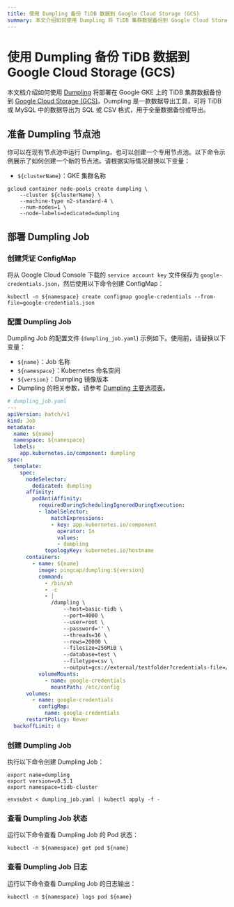 ```yaml
---
title: 使用 Dumpling 备份 TiDB 数据到 Google Cloud Storage (GCS)
summary: 本文介绍如何使用 Dumpling 将 TiDB 集群数据备份到 Google Cloud Storage (GCS)。
---
```


# 使用 Dumpling 备份 TiDB 数据到 Google Cloud Storage (GCS)

本文档介绍如何使用 [Dumpling](https://docs.pingcap.com/zh/tidb/stable/dumpling-overview/) 将部署在 Google GKE 上的 TiDB 集群数据备份到 [Google Cloud Storage (GCS)](https://cloud.google.com/storage/docs)。Dumpling 是一款数据导出工具，可将 TiDB 或 MySQL 中的数据导出为 SQL 或 CSV 格式，用于全量数据备份或导出。

## 准备 Dumpling 节点池

你可以在现有节点池中运行 Dumpling，也可以创建一个专用节点池。以下命令示例展示了如何创建一个新的节点池。请根据实际情况替换以下变量：

- `${clusterName}`：GKE 集群名称

```shell
gcloud container node-pools create dumpling \
    --cluster ${clusterName} \
    --machine-type n2-standard-4 \
    --num-nodes=1 \
    --node-labels=dedicated=dumpling
```

## 部署 Dumpling Job

### 创建凭证 ConfigMap

将从 Google Cloud Console 下载的 `service account key` 文件保存为 `google-credentials.json`，然后使用以下命令创建 ConfigMap：

```shell
kubectl -n ${namespace} create configmap google-credentials --from-file=google-credentials.json
```

### 配置 Dumpling Job

Dumpling Job 的配置文件 (`dumpling_job.yaml`) 示例如下。使用前，请替换以下变量：

- `${name}`：Job 名称
- `${namespace}`：Kubernetes 命名空间
- `${version}`：Dumpling 镜像版本
- Dumpling 的相关参数，请参考 [Dumpling 主要选项表](https://docs.pingcap.com/zh/tidb/stable/dumpling-overview/#dumpling-主要选项表)。

```yaml
# dumpling_job.yaml
---
apiVersion: batch/v1
kind: Job
metadata:
  name: ${name}
  namespace: ${namespace}
  labels:
    app.kubernetes.io/component: dumpling
spec:
  template:
    spec:
      nodeSelector:
        dedicated: dumpling
      affinity:
        podAntiAffinity:
          requiredDuringSchedulingIgnoredDuringExecution:
          - labelSelector:
              matchExpressions:
              - key: app.kubernetes.io/component
                operator: In
                values:
                - dumpling
            topologyKey: kubernetes.io/hostname
      containers:
        - name: ${name}
          image: pingcap/dumpling:${version}
          command:
            - /bin/sh
            - -c
            - |
              /dumpling \
                  --host=basic-tidb \
                  --port=4000 \
                  --user=root \
                  --password='' \
                  --threads=16 \
                  --rows=20000 \
                  --filesize=256MiB \
                  --database=test \
                  --filetype=csv \
                  --output=gcs://external/testfolder?credentials-file=/etc/config/google-credentials.json
          volumeMounts:
            - name: google-credentials
              mountPath: /etc/config
      volumes:
        - name: google-credentials
          configMap:
            name: google-credentials
      restartPolicy: Never
  backoffLimit: 0
```

### 创建 Dumpling Job

执行以下命令创建 Dumpling Job：

```shell
export name=dumpling
export version=v8.5.1
export namespace=tidb-cluster

envsubst < dumpling_job.yaml | kubectl apply -f -
```

### 查看 Dumpling Job 状态

运行以下命令查看 Dumpling Job 的 Pod 状态：

```shell
kubectl -n ${namespace} get pod ${name}
```

### 查看 Dumpling Job 日志

运行以下命令查看 Dumpling Job 的日志输出：

```shell
kubectl -n ${namespace} logs pod ${name}
```
